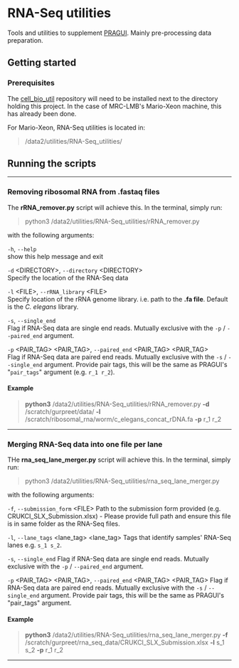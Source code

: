 # RNA-Seq utilities
Tools and utilities to supplement [PRAGUI](https://github.com/lmb-seq/PRAGUI).
Mainly pre-processing data preparation.

## Getting started

### Prerequisites
The [cell_bio_util](https://github.com/lmb-seq/cell_bio_util) repository will need 
to be installed next to the directory holding this project. In the case of MRC-LMB's 
Mario-Xeon machine, this has already been done.

For Mario-Xeon, RNA-Seq utilities is located in:  
> /data2/utilities/RNA-Seq_utilities/

## Running the scripts
-----------------------------------------------
### Removing ribosomal RNA from .fastaq files
The **rRNA_remover.py** script will achieve this. In the terminal, simply run:  
> python3 /data2/utilities/RNA-Seq_utilities/rRNA_remover.py  

with the following arguments:


`-h`, `--help`  
show this help message and exit
  
`-d` &lt;DIRECTORY&gt;, `--directory` &lt;DIRECTORY&gt;  
Specify the location of the RNA-Seq data

`-l` &lt;FILE&gt;, `--rRNA_library` &lt;FILE&gt;  
Specify location of the rRNA genome library. i.e. path to the **.fa file**. Default is the _C. elegans_ library.

`-s`, `--single_end`  
Flag if RNA-Seq data are single end reads. Mutually exclusive with the `-p` / `--paired_end` argument. 
 
`-p` &lt;PAIR_TAG&gt; &lt;PAIR_TAG&gt;, `--paired_end` &lt;PAIR_TAG&gt; &lt;PAIR_TAG&gt;   
Flag if RNA-Seq data are paired end reads. Mutually exclusive with the `-s` / `--single_end` argument. Provide 
pair tags, this will be the same as PRAGUI's "`pair_tags`" argument (e.g. `r_1 r_2`).

#### Example
> **python3** /data2/utilities/RNA-Seq_utilities/rRNA_remover.py **-d** /scratch/gurpreet/data/ **-l** /scratch/ribosomal_rna/worm/c_elegans_concat_rDNA.fa **-p** r_1 r_2
-----------------------------------------------
### Merging RNA-Seq data into one file per lane
THe **rna_seq_lane_merger.py** script will achieve this. In the terminal, simply run:
> python3 /data2/utilities/RNA-Seq_utilities/rna_seq_lane_merger.py

with the following arguments:

`-f`, `--submission_form` &lt;FILE&gt;
Path to the submission form provided (e.g. CRUKCI_SLX_Submission.xlsx) - Please provide full path and ensure this file is in same folder as the RNA-Seq files.

`-l`, `--lane_tags` &lt;lane_tag&gt; &lt;lane_tag&gt;
Tags that identify samples' RNA-Seq lanes e.g. `s_1 s_2`.

`-s`, `--single_end`
Flag if RNA-Seq data are single end reads. Mutually exclusive with the `-p` / `--paired_end` argument.

`-p` &lt;PAIR_TAG&gt; &lt;PAIR_TAG&gt;, `--paired_end` &lt;PAIR_TAG&gt; &lt;PAIR_TAG&gt;
Flag if RNA-Seq data are paired end reads. Mutually exclusive with the `-s` / `--single_end` argument. Provide pair tags, this will be the same as PRAGUI's "pair_tags" argument.

#### Example
> **python3** /data2/utilities/RNA-Seq_utilities/rna_seq_lane_merger.py **-f** /scratch/gurpreet/rna_seq_data/CRUKCI_SLX_Submission.xlsx **-l** s_1 s_2 **-p** r_1 r_2
-----------------------------------------------
